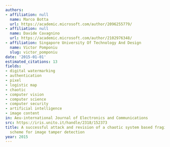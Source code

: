```yaml
---
authors:
- affiliation: null
  name: Marco Botta
  url: https://academic.microsoft.com/author/2096255779/
- affiliation: null
  name: Davide Cavagnino
  url: https://academic.microsoft.com/author/2102976348/
- affiliation: Singapore University Of Technology And Design
  name: Victor Pomponiu
  slug: victor_pomponiu
date: '2015-01-01'
estimated_citations: 13
fields:
- digital watermarking
- authentication
- pixel
- logistic map
- chaotic
- computer vision
- computer science
- computer security
- artificial intelligence
- image content
in: Aeu-international Journal of Electronics and Communications
src: https://iris.unito.it/handle/2318/152373
title: A successful attack and revision of a chaotic system based fragile watermarking
  scheme for image tamper detection
year: 2015
---
```

